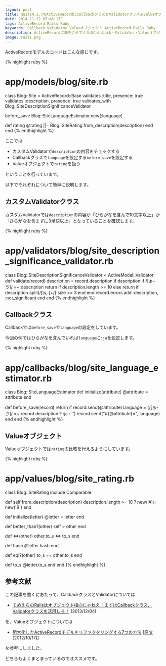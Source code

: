 ```yaml
---
layout: post
title: Rails4.1.7のActiveRecordにCallbackクラス＆Validatorクラス＆Valueオブジェクトを組み込んでみる
date: 2014-11-12 07:46:13J
tags: ActiveRecord Rails Ruby
keywords: Callback Validator Valueオブジェクト ActiveRecord Rails Ruby
description: ActiveRecordに楽をさせてくれるCallback・Validator・Valueオブジェクトを、過去文献を参考に組み込んでみました。
image: rails.png
---
```


ActiveRecordモデルのコードはこんな感じです。

{% highlight ruby %}
# app/models/blog/site.rb
class Blog::Site < ActiveRecord::Base
  validates :title, presence: true
  validates :description, presence: true
  validates_with Blog::SiteDescriptionSignificanceValidator

  before_save Blog::SiteLanguageEstimator.new(:language)

  def rating
    @rating ||= Blog::SiteRating.from_description(description)
  end
end
{% endhighlight %}

ここでは

* カスタムValidatorで`description`の内容をチェックする
* Callbackクラスで`language`を設定する`before_save`を設定する
* Valueオブジェクトで`rating`を扱う

ということを行っています。

以下でそれぞれについて簡単に説明します。

## カスタムValidatorクラス

カスタムValidatorでは`description`の内容が「ひらがなを含んで10文字以上」か「ひらがなを含まずに3単語以上」となっていることを確認します。

{% highlight ruby %}
# app/validators/blog/site_description_significance_validator.rb
class Blog::SiteDescriptionSignificanceValidator < ActiveModel::Validator
  def validate(record)
    description = record.description
    if description
      if /[ぁ-ゔ]/ =~ description
        return if description.length >= 10
      else
        return if description.split(/[\s,\.]+/).size >= 3
      end
    end
    record.errors.add :description, :not_significant
  end
end
{% endhighlight %}

## Callbackクラス

Callbackでは`before_save`で`language`の設定をしています。

今回の例ではひらがなを含んでいれば`language`に`:ja`を設定します。

{% highlight ruby %}
# app/callbacks/blog/site_language_estimator.rb
class Blog::SiteLanguageEstimator
  def initialize(attribute)
    @attribute = attribute
  end

  def before_save(record)
    return if record.send(@attribute)
    language = (/[ぁ-ゔ]/ =~ record.description ? :ja : '')
    record.send("#{@attribute}=", language)
  end
end
{% endhighlight %}

## Valueオブジェクト

Valueオブジェクトでは`rating`の比較を行えるようにしています。

{% highlight ruby %}
# app/values/blog/site_rating.rb
class Blog::SiteRating
  include Comparable

  def self.from_description(description)
    description.length >= 10 ? new('A') : new('B')
  end

  def initialize(letter)
    @letter = letter
  end

  def better_than?(other)
    self > other
  end

  def <=>(other)
    other.to_s <=> to_s
  end

  def hash
    @letter.hash
  end

  def eql?(other)
    to_s == other.to_s
  end

  def to_s
    @letter.to_s
  end
end
{% endhighlight %}

## 参考文献

この記事を書くにあたって、CallbackクラスとValidatorについては

* [てめえらのRailsはオブジェクト指向じゃねえ！まずはCallbackクラス、Validatorクラスを活用しろ！](http://qiita.com/joker1007/items/2a03500017766bdb0234) (2013/12/04)

を、Valueオブジェクトについては

* [肥大化したActiveRecordモデルをリファクタリングする7つの方法](http://techracho.bpsinc.jp/hachi8833/2013_11_19/14738) [[原文](http://blog.codeclimate.com/blog/2012/10/17/7-ways-to-decompose-fat-activerecord-models/) (2012/10/17)]

を参考にしました。

どちらもよくまとまっているのでオススメです。